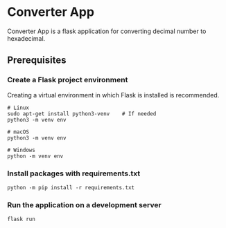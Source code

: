 # Converter App
Converter App is a flask application for converting decimal number to hexadecimal.

## Prerequisites
### Create a Flask project environment
Creating a virtual environment in which Flask is installed is recommended. 

```
# Linux
sudo apt-get install python3-venv    # If needed
python3 -m venv env

# macOS
python3 -m venv env

# Windows
python -m venv env
```

### Install packages with requirements.txt 
```
python -m pip install -r requirements.txt
```

### Run the application on a development server
```
flask run
```
